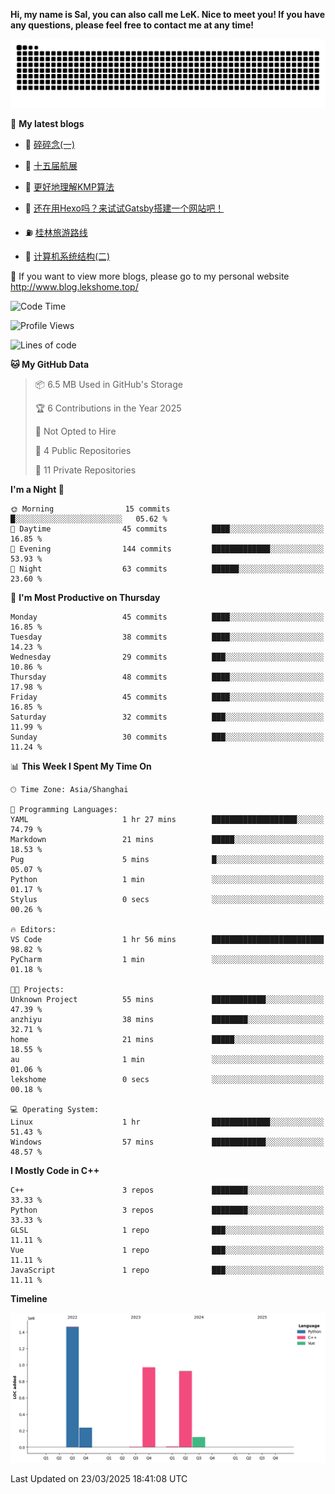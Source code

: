 **Hi, my name is Sal, you can also call me LeK. Nice to meet you! If you have any questions, please feel free to contact me at any time!**

![snake](https://raw.githubusercontent.com/LeKZzzz/LeKZzzz/output/github-contribution-grid-snake.svg)


👀 **My latest blogs**
<!-- BLOG-POST-LIST:START -->
- 🫣 [碎碎念&lpar;一&rpar;](http://www.blog.lekshome.top/2025/02/01/sui-sui-nian-yi/) 

- 🧐 [十五届航展](http://www.blog.lekshome.top/2024/11/14/shi-wu-jie-hang-zhan/) 

- 🤖 [更好地理解KMP算法](http://www.blog.lekshome.top/2024/11/10/geng-hao-di-li-jie-kmp-suan-fa/) 

- 📝 [还在用Hexo吗？来试试Gatsby搭建一个网站吧！](http://www.blog.lekshome.top/2024/08/20/shi-yong-gatsby-da-jian-ge-ren-wang-zhan/) 

- ⛽️ [桂林旅游路线](http://www.blog.lekshome.top/2024/04/28/gui-lin-lu-you-lu-xian/) 

- 🦣 [计算机系统结构&lpar;二&rpar;](http://www.blog.lekshome.top/2024/04/21/ji-suan-ji-xi-tong-jie-gou-er/) 
<!-- BLOG-POST-LIST:END -->

🥰 If you want to view more blogs, please go to my personal website http://www.blog.lekshome.top/


<!--START_SECTION:waka-->
![Code Time](http://img.shields.io/badge/Code%20Time-468%20hrs%2013%20mins-blue)

![Profile Views](http://img.shields.io/badge/Profile%20Views-0-blue)

![Lines of code](https://img.shields.io/badge/From%20Hello%20World%20I%27ve%20Written-3.7%20million%20lines%20of%20code-blue)

**🐱 My GitHub Data** 

> 📦 6.5 MB Used in GitHub's Storage 
 > 
> 🏆 6 Contributions in the Year 2025
 > 
> 🚫 Not Opted to Hire
 > 
> 📜 4 Public Repositories 
 > 
> 🔑 11 Private Repositories 
 > 
**I'm a Night 🦉** 

```text
🌞 Morning                15 commits          █░░░░░░░░░░░░░░░░░░░░░░░░   05.62 % 
🌆 Daytime                45 commits          ████░░░░░░░░░░░░░░░░░░░░░   16.85 % 
🌃 Evening                144 commits         █████████████░░░░░░░░░░░░   53.93 % 
🌙 Night                  63 commits          ██████░░░░░░░░░░░░░░░░░░░   23.60 % 
```
📅 **I'm Most Productive on Thursday** 

```text
Monday                   45 commits          ████░░░░░░░░░░░░░░░░░░░░░   16.85 % 
Tuesday                  38 commits          ████░░░░░░░░░░░░░░░░░░░░░   14.23 % 
Wednesday                29 commits          ███░░░░░░░░░░░░░░░░░░░░░░   10.86 % 
Thursday                 48 commits          ████░░░░░░░░░░░░░░░░░░░░░   17.98 % 
Friday                   45 commits          ████░░░░░░░░░░░░░░░░░░░░░   16.85 % 
Saturday                 32 commits          ███░░░░░░░░░░░░░░░░░░░░░░   11.99 % 
Sunday                   30 commits          ███░░░░░░░░░░░░░░░░░░░░░░   11.24 % 
```


📊 **This Week I Spent My Time On** 

```text
🕑︎ Time Zone: Asia/Shanghai

💬 Programming Languages: 
YAML                     1 hr 27 mins        ███████████████████░░░░░░   74.79 % 
Markdown                 21 mins             █████░░░░░░░░░░░░░░░░░░░░   18.53 % 
Pug                      5 mins              █░░░░░░░░░░░░░░░░░░░░░░░░   05.07 % 
Python                   1 min               ░░░░░░░░░░░░░░░░░░░░░░░░░   01.17 % 
Stylus                   0 secs              ░░░░░░░░░░░░░░░░░░░░░░░░░   00.26 % 

🔥 Editors: 
VS Code                  1 hr 56 mins        █████████████████████████   98.82 % 
PyCharm                  1 min               ░░░░░░░░░░░░░░░░░░░░░░░░░   01.18 % 

🐱‍💻 Projects: 
Unknown Project          55 mins             ████████████░░░░░░░░░░░░░   47.39 % 
anzhiyu                  38 mins             ████████░░░░░░░░░░░░░░░░░   32.71 % 
home                     21 mins             █████░░░░░░░░░░░░░░░░░░░░   18.55 % 
au                       1 min               ░░░░░░░░░░░░░░░░░░░░░░░░░   01.06 % 
lekshome                 0 secs              ░░░░░░░░░░░░░░░░░░░░░░░░░   00.18 % 

💻 Operating System: 
Linux                    1 hr                █████████████░░░░░░░░░░░░   51.43 % 
Windows                  57 mins             ████████████░░░░░░░░░░░░░   48.57 % 
```

**I Mostly Code in C++** 

```text
C++                      3 repos             ████████░░░░░░░░░░░░░░░░░   33.33 % 
Python                   3 repos             ████████░░░░░░░░░░░░░░░░░   33.33 % 
GLSL                     1 repo              ███░░░░░░░░░░░░░░░░░░░░░░   11.11 % 
Vue                      1 repo              ███░░░░░░░░░░░░░░░░░░░░░░   11.11 % 
JavaScript               1 repo              ███░░░░░░░░░░░░░░░░░░░░░░   11.11 % 
```



**Timeline**

![Lines of Code chart](https://raw.githubusercontent.com/LeKZzzz/LeKZzzz/master/assets/bar_graph.png)


 Last Updated on 23/03/2025 18:41:08 UTC
<!--END_SECTION:waka-->
